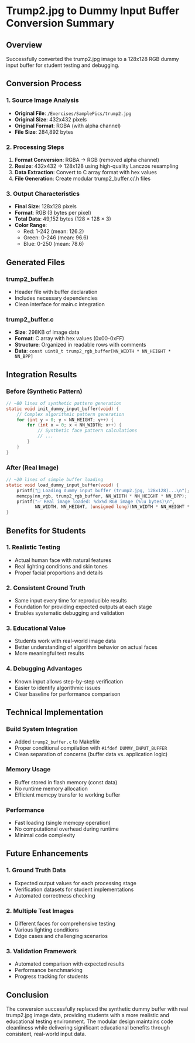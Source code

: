 # Trump2.jpg to Dummy Input Buffer Conversion Summary

## Overview
Successfully converted the trump2.jpg image to a 128x128 RGB dummy input buffer for student testing and debugging.

## Conversion Process

### 1. Source Image Analysis
- **Original File**: `/Exercises/SamplePics/trump2.jpg`
- **Original Size**: 432x432 pixels
- **Original Format**: RGBA (with alpha channel)
- **File Size**: 284,892 bytes

### 2. Processing Steps
1. **Format Conversion**: RGBA → RGB (removed alpha channel)
2. **Resize**: 432x432 → 128x128 using high-quality Lanczos resampling
3. **Data Extraction**: Convert to C array format with hex values
4. **File Generation**: Create modular trump2_buffer.c/.h files

### 3. Output Characteristics
- **Final Size**: 128x128 pixels
- **Format**: RGB (3 bytes per pixel)
- **Total Data**: 49,152 bytes (128 × 128 × 3)
- **Color Range**: 
  - Red: 1-242 (mean: 126.2)
  - Green: 0-246 (mean: 96.6)
  - Blue: 0-250 (mean: 78.6)

## Generated Files

### trump2_buffer.h
- Header file with buffer declaration
- Includes necessary dependencies
- Clean interface for main.c integration

### trump2_buffer.c
- **Size**: 298KB of image data
- **Format**: C array with hex values (0x00-0xFF)
- **Structure**: Organized in readable rows with comments
- **Data**: `const uint8_t trump2_rgb_buffer[NN_WIDTH * NN_HEIGHT * NN_BPP]`

## Integration Results

### Before (Synthetic Pattern)
```c
// ~80 lines of synthetic pattern generation
static void init_dummy_input_buffer(void) {
    // Complex algorithmic pattern generation
    for (int y = 0; y < NN_HEIGHT; y++) {
        for (int x = 0; x < NN_WIDTH; x++) {
            // Synthetic face pattern calculations
            // ...
        }
    }
}
```

### After (Real Image)
```c
// ~20 lines of simple buffer loading
static void load_dummy_input_buffer(void) {
    printf("🔄 Loading dummy input buffer (trump2.jpg, 128x128)...\n");
    memcpy(nn_rgb, trump2_rgb_buffer, NN_WIDTH * NN_HEIGHT * NN_BPP);
    printf("✅ Real image loaded: %dx%d RGB image (%lu bytes)\n", 
           NN_WIDTH, NN_HEIGHT, (unsigned long)(NN_WIDTH * NN_HEIGHT * NN_BPP));
}
```

## Benefits for Students

### 1. **Realistic Testing**
- Actual human face with natural features
- Real lighting conditions and skin tones
- Proper facial proportions and details

### 2. **Consistent Ground Truth**
- Same input every time for reproducible results
- Foundation for providing expected outputs at each stage
- Enables systematic debugging and validation

### 3. **Educational Value**
- Students work with real-world image data
- Better understanding of algorithm behavior on actual faces
- More meaningful test results

### 4. **Debugging Advantages**
- Known input allows step-by-step verification
- Easier to identify algorithmic issues
- Clear baseline for performance comparison

## Technical Implementation

### Build System Integration
- Added `trump2_buffer.c` to Makefile
- Proper conditional compilation with `#ifdef DUMMY_INPUT_BUFFER`
- Clean separation of concerns (buffer data vs. application logic)

### Memory Usage
- Buffer stored in flash memory (const data)
- No runtime memory allocation
- Efficient memcpy transfer to working buffer

### Performance
- Fast loading (single memcpy operation)
- No computational overhead during runtime
- Minimal code complexity

## Future Enhancements

### 1. **Ground Truth Data**
- Expected output values for each processing stage
- Verification datasets for student implementations
- Automated correctness checking

### 2. **Multiple Test Images**
- Different faces for comprehensive testing
- Various lighting conditions
- Edge cases and challenging scenarios

### 3. **Validation Framework**
- Automated comparison with expected results
- Performance benchmarking
- Progress tracking for students

## Conclusion

The conversion successfully replaced the synthetic dummy buffer with real trump2.jpg image data, providing students with a more realistic and educational testing environment. The modular design maintains code cleanliness while delivering significant educational benefits through consistent, real-world input data.